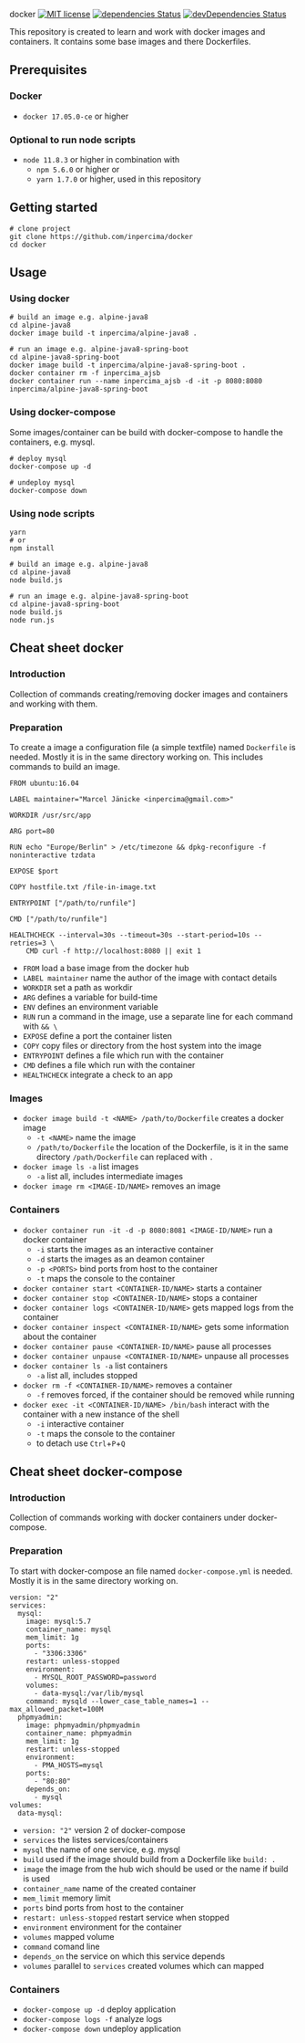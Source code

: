 docker
[![MIT license](https://img.shields.io/badge/license-MIT-blue.svg)](./LICENSE.md)
[![dependencies Status](https://david-dm.org/inpercima/publicmedia/status.svg)](https://david-dm.org/inpercima/docker)
[![devDependencies Status](https://david-dm.org/inpercima/publicmedia/dev-status.svg)](https://david-dm.org/inpercima/docker?type=dev)

This repository is created to learn and work with docker images and containers.
It contains some base images and there Dockerfiles.

## Prerequisites
### Docker
* `docker 17.05.0-ce` or higher

### Optional to run node scripts
* `node 11.8.3` or higher in combination with
  * `npm 5.6.0` or higher or
  * `yarn 1.7.0` or higher, used in this repository

## Getting started

```
# clone project
git clone https://github.com/inpercima/docker
cd docker
```

## Usage
### Using docker

```
# build an image e.g. alpine-java8
cd alpine-java8
docker image build -t inpercima/alpine-java8 .

# run an image e.g. alpine-java8-spring-boot
cd alpine-java8-spring-boot
docker image build -t inpercima/alpine-java8-spring-boot .
docker container rm -f inpercima_ajsb
docker container run --name inpercima_ajsb -d -it -p 8080:8080 inpercima/alpine-java8-spring-boot
```

### Using docker-compose
Some images/container can be build with docker-compose to handle the containers, e.g. mysql.

```
# deploy mysql
docker-compose up -d

# undeploy mysql
docker-compose down
```

### Using node scripts

```
yarn
# or
npm install

# build an image e.g. alpine-java8
cd alpine-java8
node build.js

# run an image e.g. alpine-java8-spring-boot
cd alpine-java8-spring-boot
node build.js
node run.js
```

## Cheat sheet docker
### Introduction
Collection of commands creating/removing docker images and containers and working with them.

### Preparation
To create a image a configuration file (a simple textfile) named `Dockerfile` is needed. Mostly it is in the same directory working on.
This includes commands to build an image.

```
FROM ubuntu:16.04

LABEL maintainer="Marcel Jänicke <inpercima@gmail.com>"

WORKDIR /usr/src/app

ARG port=80

RUN echo "Europe/Berlin" > /etc/timezone && dpkg-reconfigure -f noninteractive tzdata

EXPOSE $port

COPY hostfile.txt /file-in-image.txt

ENTRYPOINT ["/path/to/runfile"]

CMD ["/path/to/runfile"]

HEALTHCHECK --interval=30s --timeout=30s --start-period=10s --retries=3 \
    CMD curl -f http://localhost:8080 || exit 1
```

* `FROM` load a base image from the docker hub
* `LABEL maintainer` name the author of the image with contact details
* `WORKDIR` set a path as workdir
* `ARG` defines a variable for build-time
* `ENV` defines an environment variable 
* `RUN` run a command in the image, use a separate line for each command with `&& \`
* `EXPOSE` define a port the container listen
* `COPY` copy files or directory from the host system into the image
* `ENTRYPOINT` defines a file which run with the container
* `CMD` defines a file which run with the container
* `HEALTHCHECK` integrate a check to an app

### Images
* `docker image build -t <NAME> /path/to/Dockerfile` creates a docker image
  * `-t <NAME>` name the image
  * `/path/to/Dockerfile` the location of the Dockerfile, is it in the same directory `/path/Dockerfile` can replaced with `.`
* `docker image ls -a` list images
  * `-a` list all, includes intermediate images
* `docker image rm <IMAGE-ID/NAME>` removes an image

### Containers
* `docker container run -it -d -p 8080:8081 <IMAGE-ID/NAME>` run a docker container
  * `-i` starts the images as an interactive container
  * `-d` starts the images as an deamon container
  * `-p <PORTS>` bind ports from host to the container
  * `-t` maps the console to the container
* `docker container start <CONTAINER-ID/NAME>` starts a container
* `docker container stop <CONTAINER-ID/NAME>` stops a container
* `docker container logs <CONTAINER-ID/NAME>` gets mapped logs from the container
* `docker container inspect <CONTAINER-ID/NAME>` gets some information about the container
* `docker container pause <CONTAINER-ID/NAME>` pause all processes
* `docker container unpause <CONTAINER-ID/NAME>` unpause all processes
* `docker container ls -a` list containers
  * `-a` list all, includes stopped
* `docker rm -f <CONTAINER-ID/NAME>` removes a container
  * `-f` removes forced, if the container should be removed while running
* `docker exec -it <CONTAINER-ID/NAME> /bin/bash` interact with the container with a new instance of the shell
  * `-i` interactive container
  * `-t` maps the console to the container
  * to detach use `Ctrl`+`P`+`Q`

## Cheat sheet docker-compose
### Introduction
Collection of commands working with docker containers under docker-compose.

### Preparation
To start with docker-compose an file named `docker-compose.yml` is needed. Mostly it is in the same directory working on.

```
version: "2"
services:
  mysql:
    image: mysql:5.7
    container_name: mysql
    mem_limit: 1g
    ports:
      - "3306:3306"
    restart: unless-stopped
    environment:
      - MYSQL_ROOT_PASSWORD=password
    volumes:
      - data-mysql:/var/lib/mysql
    command: mysqld --lower_case_table_names=1 --max_allowed_packet=100M
  phpmyadmin:
    image: phpmyadmin/phpmyadmin
    container_name: phpmyadmin
    mem_limit: 1g
    restart: unless-stopped
    environment:
      - PMA_HOSTS=mysql
    ports:
      - "80:80"
    depends_on:
      - mysql
volumes:
  data-mysql:
```

* `version: "2"` version 2 of docker-compose
* `services` the listes services/containers
* `mysql` the name of one service, e.g. mysql
* `build` used if the image should build from a Dockerfile like `build: .`
* `image` the image from the hub wich should be used or the name if build is used
* `container_name` name of the created container
* `mem_limit` memory limit
* `ports` bind ports from host to the container
* `restart: unless-stopped` restart service when stopped
* `environment` environment for the container
* `volumes` mapped volume
* `command` comand line
* `depends_on` the service on which this service depends
* `volumes` parallel to `services` created volumes which can mapped

### Containers
* `docker-compose up -d` deploy application
* `docker-compose logs -f` analyze logs
* `docker-compose down` undeploy application
